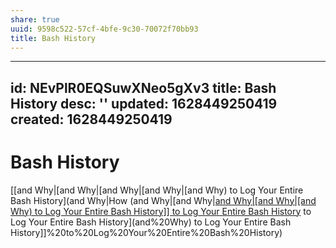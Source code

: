 ```yaml
---
share: true
uuid: 9598c522-57cf-4bfe-9c30-70072f70bb93
title: Bash History
---
```

---
id: NEvPlR0EQSuwXNeo5gXv3
title: Bash History
desc: ''
updated: 1628449250419
created: 1628449250419
---
# Bash History
[[and Why|[and Why|[and Why|[and Why|[and Why) to Log Your Entire Bash History](and Why|How (and Why|[and Why|[and Why|[and Why|[and Why) to Log Your Entire Bash History]] to Log Your Entire Bash History](and%20Why) to Log Your Entire Bash History](and%20Why) to Log Your Entire Bash History]]%20to%20Log%20Your%20Entire%20Bash%20History)